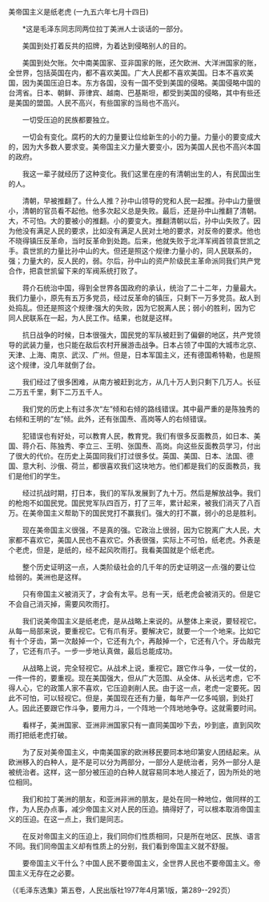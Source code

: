 美帝国主义是纸老虎
(一九五六年七月十四日)

　　*这是毛泽东同志同两位拉丁美洲人士谈话的一部分。 

　　美国到处打着反共的招牌，为着达到侵略别人的目的。 

　　美国到处欠账。欠中南美国家、亚非国家的账，还欠欧洲、大洋洲国家的账，全世界，包括英国在内，都不喜欢美国。广大人民都不喜欢美国。日本不喜欢美国，因为美国压迫日本。东方各国，没有一国不受到美国的侵略。美国侵略中国的台湾省。日本、朝鲜、菲律宾、越南、巴基斯坦，都受到美国的侵略，其中有些还是美国的盟国。人民不高兴，有些国家的当局也不高兴。 

　　一切受压迫的民族都要独立。 

　　一切会有变化。腐朽的大的力量要让位给新生的小的力量。力量小的要变成大的，因为大多数人要求变。美帝国主义力量大要变小，因为美国人民也不高兴本国的政府。 

　　我这一辈子就经历了这种变化。我们这里在座的有清朝出生的人，有民国出生的人。 

　　清朝，早被推翻了。什么人推？孙中山领导的党和人民一起推。孙中山力量很小，清朝的官员看不起他。他多次起义总是失败。最后，还是孙中山推翻了清朝。大，不可怕。大的要被小的推翻。小的要变大。推翻清朝以后，孙中山失败了。因为他没有满足人民的要求，比如没有满足人民对土地的要求，对反帝的要求。他也不晓得镇压反革命，当时反革命到处跑。后来，他就失败于北洋军阀首领袁世凯之手。袁世凯的力量比孙中山的大。但还是照这个规律:力量小的，同人民联系的，强；力量大的，反人民的，弱。尔后，孙中山的资产阶级民主革命派同我们共产党合作，把袁世凯留下来的军阀系统打败了。 

　　蒋介石统治中国，得到全世界各国政府的承认，统治了二十二年，力量最大。我们力量小，原先有五万多党员，经过反革命的镇压，只剩下一万多党员。敌人到处捣乱。但还是照这个规律:强大的失败，因为它脱离人民；弱小的胜利，因为它同人民联系在一起，为人民工作。结果，也就是这样。 

　　抗日战争的时候，日本很强大，国民党的军队被赶到了偏僻的地区，共产党领导的武装力量，也只能在敌后农村开展游击战争。日本占领了中国的大城市北京、天津、上海、南京、武汉、广州。但是，日本军国主义，还有德国希特勒，也是照这个规律，没几年就倒了台。 

　　我们经过了很多困难，从南方被赶到北方，从几十万人到只剩下几万人。长征二万五千里，剩下二万五千人。 

　　我们党的历史上有过多次“左”倾和右倾的路线错误。其中最严重的是陈独秀的右倾和王明的“左”倾。此外，还有张国焘、高岗等人的右倾错误。 

　　犯错误也有好处，可以教育人民，教育党。我们有很多反面教员，如日本、美国、蒋介石、陈独秀、李立三、王明、张国焘、高岗。向这些反面教员学习，付出了很大的代价。在历史上英国同我们打过很多仗。英国、美国、日本、法国、德国、意大利、沙俄、荷兰，都很喜欢我们这块地方。他们都是我们的反面教员，我们是他们的学生。 

　　经过抗战时期，打日本，我们的军队发展到了九十万。然后是解放战争。我们的枪炮不如国民党。国民党军队四百万，打了三年，累计起来，被我们消灭了八百万。在美帝国主义帮助下的国民党打不赢我们。强大的打不赢，弱小的总是胜利。 

　　现在美帝国主义很强，不是真的强。它政治上很弱，因为它脱离广大人民，大家都不喜欢它，美国人民也不喜欢它。外表很强，实际上不可怕，纸老虎。外表是个老虎，但是，是纸的，经不起风吹雨打。我看美国就是个纸老虎。 

　　整个历史证明这一点，人类阶级社会的几千年的历史证明这一点:强的要让位给弱的。美洲也是这样。 

　　只有帝国主义被消灭了，才会有太平。总有一天，纸老虎会被消灭的。但是它不会自己消灭掉，需要风吹雨打。 

　　我们说美帝国主义是纸老虎，是从战略上来说的。从整体上来说，要轻视它。从每一局部来说，要重视它。它有爪有牙。要解决它，就要一个一个地来。比如它有十个牙齿，第一次敲掉一个，它还有九个，再敲掉一个，它还有八个。牙齿敲完了，它还有爪子。一步一步地认真做，最后总能成功。 

　　从战略上说，完全轻视它。从战术上说，重视它。跟它作斗争，一仗一仗的，一件一件的，要重视。现在美国强大，但从广大范围、从全体、从长远考虑，它不得人心，它的政策人家不喜欢，它压迫剥削人民。由于这一点，老虎一定要死。因此不可怕，可以轻视它。但是，美国现在还有力量，每年产一亿多吨钢，到处打人。因此还要跟它作斗争，要用力斗，一个阵地一个阵地地争夺。这就需要时间。 

　　看样子，美洲国家、亚洲非洲国家只有一直同美国吵下去，吵到底，直到风吹雨打把纸老虎打破。 

　　为了反对美帝国主义，中南美国家的欧洲移民要同本地印第安人团结起来。从欧洲移入的白种人，是不是可以分为两部分，一部分人是统治者，另外一部分人是被统治者。这样，这一部分被压迫的白种人就容易同本地人接近了，因为所处的地位相同。 

　　我们和拉丁美洲的朋友，和亚洲非洲的朋友，是处在同一种地位，做同样的工作，为人民办点事，减少帝国主义对人民的压迫。搞得好了，可以根本取消帝国主义的压迫。在这一点上，我们是同志。 

　　在反对帝国主义的压迫上，我们同你们性质相同，只是所在地区、民族、语言不同。我们同帝国主义却有性质上的分别，我们看到帝国主义就不舒服。 

　　要帝国主义干什么？中国人民不要帝国主义，全世界人民也不要帝国主义。帝国主义无存在之必要。 

（《毛泽东选集》第五卷，人民出版社1977年4月第1版，第289--292页） 


 

　　 


